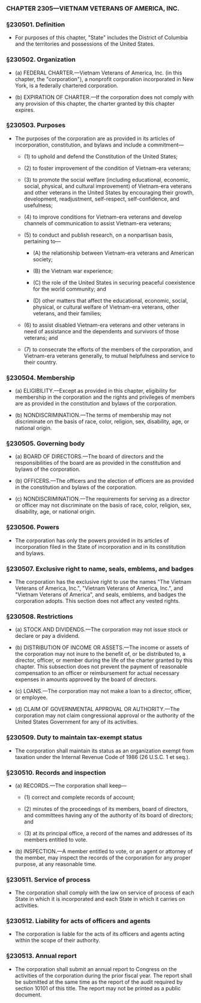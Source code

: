### **CHAPTER 2305—VIETNAM VETERANS OF AMERICA, INC.**

### §230501. Definition
* For purposes of this chapter, "State" includes the District of Columbia and the territories and possessions of the United States.

### §230502. Organization
* (a) FEDERAL CHARTER.—Vietnam Veterans of America, Inc. (in this chapter, the "corporation"), a nonprofit corporation incorporated in New York, is a federally chartered corporation.

* (b) EXPIRATION OF CHARTER.—If the corporation does not comply with any provision of this chapter, the charter granted by this chapter expires.

### §230503. Purposes
* The purposes of the corporation are as provided in its articles of incorporation, constitution, and bylaws and include a commitment—

  * (1) to uphold and defend the Constitution of the United States;

  * (2) to foster improvement of the condition of Vietnam-era veterans;

  * (3) to promote the social welfare (including educational, economic, social, physical, and cultural improvement) of Vietnam-era veterans and other veterans in the United States by encouraging their growth, development, readjustment, self-respect, self-confidence, and usefulness;

  * (4) to improve conditions for Vietnam-era veterans and develop channels of communication to assist Vietnam-era veterans;

  * (5) to conduct and publish research, on a nonpartisan basis, pertaining to—

    * (A) the relationship between Vietnam-era veterans and American society;

    * (B) the Vietnam war experience;

    * (C) the role of the United States in securing peaceful coexistence for the world community; and

    * (D) other matters that affect the educational, economic, social, physical, or cultural welfare of Vietnam-era veterans, other veterans, and their families;


  * (6) to assist disabled Vietnam-era veterans and other veterans in need of assistance and the dependents and survivors of those veterans; and

  * (7) to consecrate the efforts of the members of the corporation, and Vietnam-era veterans generally, to mutual helpfulness and service to their country.

### §230504. Membership
* (a) ELIGIBILITY.—Except as provided in this chapter, eligibility for membership in the corporation and the rights and privileges of members are as provided in the constitution and bylaws of the corporation.

* (b) NONDISCRIMINATION.—The terms of membership may not discriminate on the basis of race, color, religion, sex, disability, age, or national origin.

### §230505. Governing body
* (a) BOARD OF DIRECTORS.—The board of directors and the responsibilities of the board are as provided in the constitution and bylaws of the corporation.

* (b) OFFICERS.—The officers and the election of officers are as provided in the constitution and bylaws of the corporation.

* (c) NONDISCRIMINATION.—The requirements for serving as a director or officer may not discriminate on the basis of race, color, religion, sex, disability, age, or national origin.

### §230506. Powers
* The corporation has only the powers provided in its articles of incorporation filed in the State of incorporation and in its constitution and bylaws.

### §230507. Exclusive right to name, seals, emblems, and badges
* The corporation has the exclusive right to use the names "The Vietnam Veterans of America, Inc.", "Vietnam Veterans of America, Inc.", and "Vietnam Veterans of America", and seals, emblems, and badges the corporation adopts. This section does not affect any vested rights.

### §230508. Restrictions
* (a) STOCK AND DIVIDENDS.—The corporation may not issue stock or declare or pay a dividend.

* (b) DISTRIBUTION OF INCOME OR ASSETS.—The income or assets of the corporation may not inure to the benefit of, or be distributed to, a director, officer, or member during the life of the charter granted by this chapter. This subsection does not prevent the payment of reasonable compensation to an officer or reimbursement for actual necessary expenses in amounts approved by the board of directors.

* (c) LOANS.—The corporation may not make a loan to a director, officer, or employee.

* (d) CLAIM OF GOVERNMENTAL APPROVAL OR AUTHORITY.—The corporation may not claim congressional approval or the authority of the United States Government for any of its activities.

### §230509. Duty to maintain tax-exempt status
* The corporation shall maintain its status as an organization exempt from taxation under the Internal Revenue Code of 1986 (26 U.S.C. 1 et seq.).

### §230510. Records and inspection
* (a) RECORDS.—The corporation shall keep—

  * (1) correct and complete records of account;

  * (2) minutes of the proceedings of its members, board of directors, and committees having any of the authority of its board of directors; and

  * (3) at its principal office, a record of the names and addresses of its members entitled to vote.


* (b) INSPECTION.—A member entitled to vote, or an agent or attorney of the member, may inspect the records of the corporation for any proper purpose, at any reasonable time.

### §230511. Service of process
* The corporation shall comply with the law on service of process of each State in which it is incorporated and each State in which it carries on activities.

### §230512. Liability for acts of officers and agents
* The corporation is liable for the acts of its officers and agents acting within the scope of their authority.

### §230513. Annual report
* The corporation shall submit an annual report to Congress on the activities of the corporation during the prior fiscal year. The report shall be submitted at the same time as the report of the audit required by section 10101 of this title. The report may not be printed as a public document.